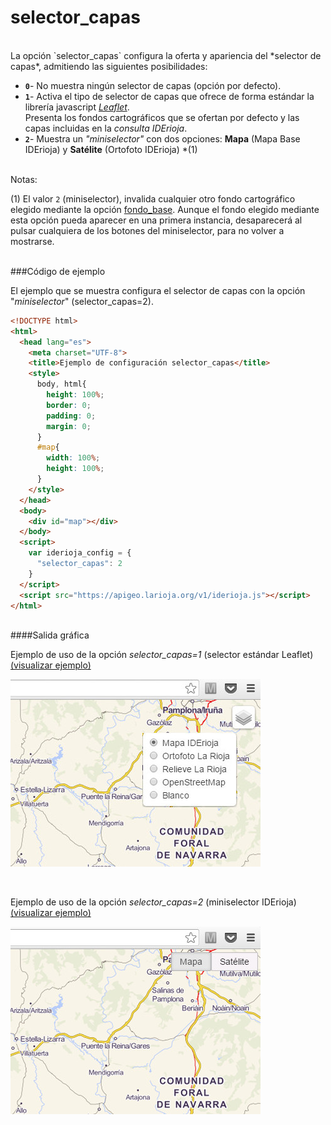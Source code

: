 # selector_capas
</br>
La opción `selector_capas` configura la oferta y apariencia del *selector de capas*, admitiendo las siguientes posibilidades:

- **`0`**- No muestra ningún selector de capas (opción por defecto).
- **`1`**- Activa el tipo de selector de capas que ofrece de forma estándar la librería javascript *[Leaflet](http://leafletjs.com/)*.  
Presenta los fondos cartográficos que se ofertan por defecto y las capas incluidas en la *consulta IDErioja*.
- **`2`**- Muestra un *"miniselector"* con dos opciones: **Mapa** (Mapa Base IDErioja) y **Satélite** (Ortofoto IDErioja)  *(1)

</br>Notas:

(1) El valor `2` (miniselector), invalida cualquier otro fondo cartográfico elegido mediante la opción [fondo_base](opciones/fondo_base). Aunque el fondo elegido mediante esta opción pueda aparecer en una primera instancia, desaparecerá al pulsar cualquiera de los botones del miniselector, para no volver a mostrarse.

</br>
###Código de ejemplo
</br>

El ejemplo que se muestra configura el selector de capas con la opción "*miniselector*" (selector_capas=2).

```html
<!DOCTYPE html>
<html>
  <head lang="es">
    <meta charset="UTF-8">
    <title>Ejemplo de configuración selector_capas</title>
    <style>
      body, html{
        height: 100%;
        border: 0;
        padding: 0;
        margin: 0;
      }
      #map{
        width: 100%;
        height: 100%;
      }
    </style>
  </head>
  <body>
    <div id="map"></div>
  </body>
  <script>
    var iderioja_config = {
      "selector_capas": 2
    }
  </script>
  <script src="https://apigeo.larioja.org/v1/iderioja.js"></script>
</html>
```

</br>
####Salida gráfica
</br>

Ejemplo de uso de la opción *selector_capas=1* (selector estándar Leaflet) [(visualizar ejemplo)](https://iderioja.github.io/doc_api_iderioja/ejemplo_opcion_selector_capas_1)

![Ejemplo de uso de la opción selector_capas=1](/img/opciones_selector_capas_salida_grafica_1.jpg "Ejemplo de uso de la opción selector_capas = 1")

</br>

Ejemplo de uso de la opción *selector_capas=2* (miniselector IDErioja) [(visualizar ejemplo)](https://iderioja.github.io/doc_api_iderioja/ejemplo_opcion_selector_2)

![Ejemplo de uso de la opción selector_capas=2](/img/opciones_selector_capas_salida_grafica_2.jpg "Ejemplo de uso de la opción selector_capas = 2")
